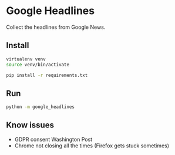 # Google Headlines

Collect the headlines from Google News.

## Install

```bash
virtualenv venv
source venv/bin/activate

pip install -r requirements.txt
```

## Run

```bash
python -m google_headlines
```

## Know issues

- GDPR consent Washington Post
- Chrome not closing all the times (Firefox gets stuck sometimes)
